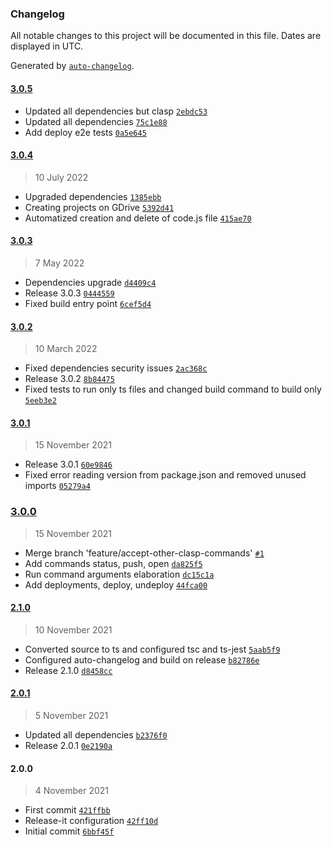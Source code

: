 ### Changelog

All notable changes to this project will be documented in this file. Dates are displayed in UTC.

Generated by [`auto-changelog`](https://github.com/CookPete/auto-changelog).

#### [3.0.5](https://github.com/fantonangeli/multi-clasp2/compare/3.0.4...3.0.5)

- Updated all dependencies but clasp [`2ebdc53`](https://github.com/fantonangeli/multi-clasp2/commit/2ebdc53eddf59f7a058237d530dce4f750c3805a)
- Updated all dependencies [`75c1e88`](https://github.com/fantonangeli/multi-clasp2/commit/75c1e88b3f8164bb2716444fec23cd1e635aa146)
- Add deploy e2e tests [`0a5e645`](https://github.com/fantonangeli/multi-clasp2/commit/0a5e645735840d20ef6dcdbc5b01d648aba4d988)

#### [3.0.4](https://github.com/fantonangeli/multi-clasp2/compare/3.0.3...3.0.4)

> 10 July 2022

- Upgraded dependencies [`1385ebb`](https://github.com/fantonangeli/multi-clasp2/commit/1385ebbe6e38e99c9202a387e055ee9ae38b81da)
- Creating projects on GDrive [`5392d41`](https://github.com/fantonangeli/multi-clasp2/commit/5392d4145280285c2aa47ff20dc518840f6beb00)
- Automatized creation and delete of code.js file [`415ae70`](https://github.com/fantonangeli/multi-clasp2/commit/415ae7077665679b91eb75178ed443f8d6322c2c)

#### [3.0.3](https://github.com/fantonangeli/multi-clasp2/compare/3.0.2...3.0.3)

> 7 May 2022

- Dependencies upgrade [`d4409c4`](https://github.com/fantonangeli/multi-clasp2/commit/d4409c4c4705fcb35bc55e3931e55d356b209cd5)
- Release 3.0.3 [`0444559`](https://github.com/fantonangeli/multi-clasp2/commit/044455960d4bc26f0c1064520e987ab1cba58374)
- Fixed build entry point [`6cef5d4`](https://github.com/fantonangeli/multi-clasp2/commit/6cef5d423aaa429c912e01026e078d561ecf87bb)

#### [3.0.2](https://github.com/fantonangeli/multi-clasp2/compare/3.0.1...3.0.2)

> 10 March 2022

- Fixed dependencies security issues [`2ac368c`](https://github.com/fantonangeli/multi-clasp2/commit/2ac368c00b457b1236bff1a981093509ee53eddc)
- Release 3.0.2 [`8b84475`](https://github.com/fantonangeli/multi-clasp2/commit/8b8447521cba3e9d5e2d9c0f3f2107260f2786df)
- Fixed tests to run only ts files and changed build command to build only [`5eeb3e2`](https://github.com/fantonangeli/multi-clasp2/commit/5eeb3e2c7de3287108182dc5117f7c0e2fbe1dcc)

#### [3.0.1](https://github.com/fantonangeli/multi-clasp2/compare/3.0.0...3.0.1)

> 15 November 2021

- Release 3.0.1 [`60e9846`](https://github.com/fantonangeli/multi-clasp2/commit/60e9846f743a5c7fd54291ace5d84db939415159)
- Fixed error reading version from package.json and removed unused imports [`05279a4`](https://github.com/fantonangeli/multi-clasp2/commit/05279a4efd17dbf8e5370cbe3929cc5e9371ede5)

### [3.0.0](https://github.com/fantonangeli/multi-clasp2/compare/2.1.0...3.0.0)

> 15 November 2021

- Merge branch 'feature/accept-other-clasp-commands' [`#1`](https://github.com/fantonangeli/multi-clasp2/issues/1)
- Add commands status, push, open [`da825f5`](https://github.com/fantonangeli/multi-clasp2/commit/da825f5cd3ab4ce9d92060ed3c248022f08c6e41)
- Run command arguments elaboration [`dc15c1a`](https://github.com/fantonangeli/multi-clasp2/commit/dc15c1aef613d4c86472afec02b0cd896355dc73)
- Add deployments, deploy, undeploy [`44fca00`](https://github.com/fantonangeli/multi-clasp2/commit/44fca00a8c2a7e215b77dc27ab140250dc2fbcac)

#### [2.1.0](https://github.com/fantonangeli/multi-clasp2/compare/2.0.1...2.1.0)

> 10 November 2021

- Converted source to ts and configured tsc and ts-jest [`5aab5f9`](https://github.com/fantonangeli/multi-clasp2/commit/5aab5f92d592a75ab57f82b6d2b858bc42d8127e)
- Configured auto-changelog and build on release [`b82786e`](https://github.com/fantonangeli/multi-clasp2/commit/b82786e1e559eac70cde8b43249e217d6a2b45a9)
- Release 2.1.0 [`d8458cc`](https://github.com/fantonangeli/multi-clasp2/commit/d8458cc189b22e0a8b799ed368e19840c0c3f286)

#### [2.0.1](https://github.com/fantonangeli/multi-clasp2/compare/2.0.0...2.0.1)

> 5 November 2021

- Updated all dependencies [`b2376f0`](https://github.com/fantonangeli/multi-clasp2/commit/b2376f05ee38a048f9a0fc76663605e272da14e2)
- Release 2.0.1 [`0e2190a`](https://github.com/fantonangeli/multi-clasp2/commit/0e2190a57b62b9907bba6534adc03e388a87a555)

#### 2.0.0

> 4 November 2021

- First commit [`421ffbb`](https://github.com/fantonangeli/multi-clasp2/commit/421ffbbb515119a6eb0f85116b8b8acb7c37a13f)
- Release-it configuration [`42ff10d`](https://github.com/fantonangeli/multi-clasp2/commit/42ff10d3940ffdd495c1e802051438de2f7199fc)
- Initial commit [`6bbf45f`](https://github.com/fantonangeli/multi-clasp2/commit/6bbf45f982b975796ead365da2c28ce15efc753d)
